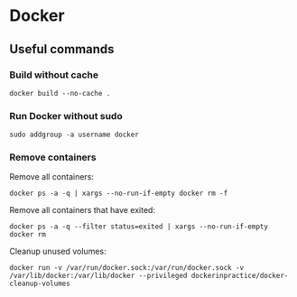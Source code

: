 # Docker

## Useful commands

### Build without cache

```
docker build --no-cache .
```

### Run Docker without sudo

```
sudo addgroup -a username docker
```

### Remove containers

Remove all containers:

```
docker ps -a -q | xargs --no-run-if-empty docker rm -f
```

Remove all containers that have exited:

```
docker ps -a -q --filter status=exited | xargs --no-run-if-empty docker rm
```

Cleanup unused volumes:

```
docker run -v /var/run/docker.sock:/var/run/docker.sock -v /var/lib/docker:/var/lib/docker --privileged dockerinpractice/docker-cleanup-volumes
```

